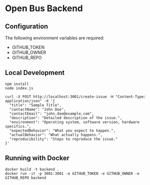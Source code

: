 # Open Bus Backend

## Configuration

The following environment variables are required:

* GITHUB_TOKEN
* GITHUB_OWNER
* GITHUB_REPO

## Local Development

```
npm install
node index.js

curl -X POST http://localhost:3001/create-issue -H "Content-Type: application/json" -d '{
  "title": "Sample Title",
  "contactName": "John Doe",
  "contactEmail": "john.doe@example.com",
  "description": "Detailed description of the issue.",
  "environment": "Operating system, software version, hardware specifics.",
  "expectedBehavior": "What you expect to happen.",
  "actualBehavior": "What actually happens.",
  "reproducibility": "Steps to reproduce the issue."
}'
```

## Running with Docker

```
docker build -t backend .
docker run -it -p 3001:3001 -e GITHUB_TOKEN -e GITHUB_OWNER -e GITHUB_REPO backend
```
